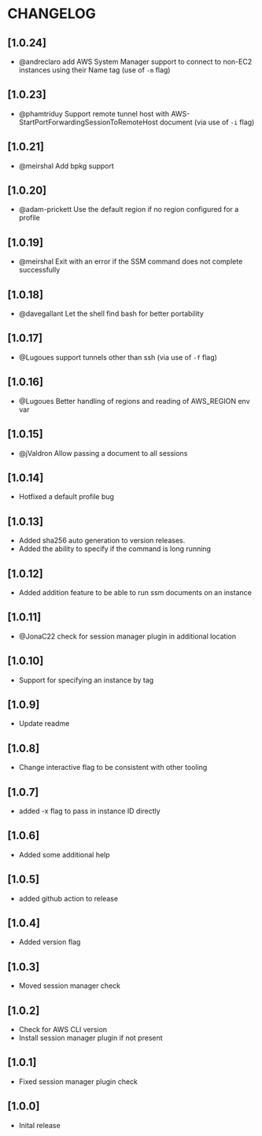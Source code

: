 # CHANGELOG

## [1.0.24]

- @andreclaro add AWS System Manager support to connect to non-EC2 instances using their Name tag (use of `-m` flag)

## [1.0.23]

- @phamtriduy Support remote tunnel host with AWS-StartPortForwardingSessionToRemoteHost document  (via use of `-i` flag)

## [1.0.21]

- @meirshal Add bpkg support

## [1.0.20]

- @adam-prickett Use the default region if no region configured for a profile

## [1.0.19]

- @meirshal Exit with an error if the SSM command does not complete successfully

## [1.0.18]

- @davegallant Let the shell find bash for better portability

## [1.0.17]

- @Lugoues support tunnels other than ssh (via use of `-f` flag) 

## [1.0.16]

- @Lugoues Better handling of regions and reading of AWS_REGION env var

## [1.0.15]

- @jValdron Allow passing a document to all sessions

## [1.0.14]

- Hotfixed a default profile bug

## [1.0.13]

- Added sha256 auto generation to version releases. 
- Added the ability to specify if the command is long running

## [1.0.12]

- Added addition feature to be able to run ssm documents on an instance

## [1.0.11]

- @JonaC22 check for session manager plugin in additional location

## [1.0.10]

- Support for specifying an instance by tag

## [1.0.9]

- Update readme

## [1.0.8]

- Change interactive flag to be consistent with other tooling

## [1.0.7]

- added -x flag to pass in instance ID directly

## [1.0.6]

- Added some additional help

## [1.0.5]

- added github action to release

## [1.0.4]

- Added version flag

## [1.0.3]

- Moved session manager check

## [1.0.2]

- Check for AWS CLI version
- Install session manager plugin if not present

## [1.0.1]

- Fixed session manager plugin check

## [1.0.0]

- Inital release
